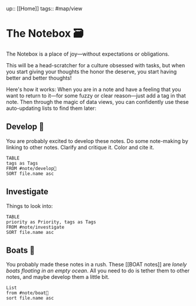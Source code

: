 up:: [[Home]]
tags:: #map/view 

# The Notebox 🗃
The Notebox is a place of joy—without expectations or obligations.

This will be a head-scratcher for a culture obsessed with tasks, but when you start giving your thoughts the honor the deserve, you start having better and better thoughts!

Here's how it works: When you are in a note and have a feeling that you want to return to it—for some fuzzy or clear reason—just add a tag in that note. Then through the magic of data views, you can confidently use these auto-updating lists to find them later:

## Develop 🍃
You are probably excited to develop these notes. Do some note-making by linking to other notes. Clarify and critique it. Color and cite it. 

```dataview
TABLE
tags as Tags
FROM #note/develop🍃 
SORT file.name asc
```

## Investigate

Things to look into:

```dataview
TABLE
priority as Priority, tags as Tags
FROM #note/investigate  
SORT file.name asc
```

## Boats 🚤

You probably made these notes in a rush. These [[BOAT notes]] are *lonely boats floating in an empty ocean*. All you need to do is tether them to other notes, and maybe develop them a little bit.

```dataview
List
from #note/boat🚤 
sort file.name asc
```